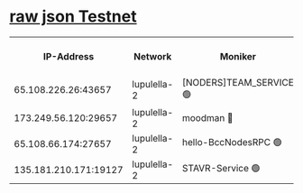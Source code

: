 [raw json Testnet](https://rpc-check.jaclalt.stavr.tech/jaclalt/rpc-jaclalt-result.json)
=

<table><tr><th>IP-Address</th><th>Network</th><th>Moniker</th><th>Latest Block Height</th><th>Earliest Block Height</th><th>Catching Up</th><th>Tx Index</th><th>Voting Power</th><th>Scan Time</th></tr><tr><td>65.108.226.26:43657</td><td>lupulella-2</td><td>[NODERS]TEAM_SERVICE 🟢</td><td>6457282</td><td>6282001</td><td>False</td><td>on</td><td>0</td><td>2024-01-31T22:59:07.609661110UTC</td></tr><tr><td>173.249.56.120:29657</td><td>lupulella-2</td><td>moodman 🔴</td><td>6457282</td><td>6357282</td><td>False</td><td>off</td><td>940134</td><td>2024-01-31T22:59:07.246743936UTC</td></tr><tr><td>65.108.66.174:27657</td><td>lupulella-2</td><td>hello-BccNodesRPC 🟢</td><td>6457282</td><td>6394001</td><td>False</td><td>on</td><td>0</td><td>2024-01-31T22:59:04.911402019UTC</td></tr><tr><td>135.181.210.171:19127</td><td>lupulella-2</td><td>STAVR-Service 🟢</td><td>6457281</td><td>6455001</td><td>False</td><td>on</td><td>0</td><td>2024-01-31T22:58:58.255588548UTC</td></tr></table>
